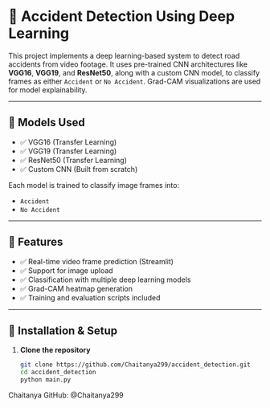 # 🚗 Accident Detection Using Deep Learning

This project implements a deep learning-based system to detect road accidents from video footage. It uses pre-trained CNN architectures like **VGG16**, **VGG19**, and **ResNet50**, along with a custom CNN model, to classify frames as either `Accident` or `No Accident`. Grad-CAM visualizations are used for model explainability.

---
## 🧠 Models Used

- ✅ VGG16 (Transfer Learning)
- ✅ VGG19 (Transfer Learning)
- ✅ ResNet50 (Transfer Learning)
- ✅ Custom CNN (Built from scratch)

Each model is trained to classify image frames into:
- `Accident`
- `No Accident`

---

## 🚀 Features

- ✅ Real-time video frame prediction (Streamlit)
- ✅ Support for image upload
- ✅ Classification with multiple deep learning models
- ✅ Grad-CAM heatmap generation
- ✅ Training and evaluation scripts included

---

## 🔧 Installation & Setup

1. **Clone the repository**
   ```bash
   git clone https://github.com/Chaitanya299/accident_detection.git
   cd accident_detection
   python main.py


Chaitanya
GitHub: @Chaitanya299
